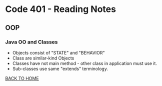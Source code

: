 # Code 401 - Reading Notes
<!-- All references used were from Code 401 reading
assignment 04 -->
## OOP
### Java OO and Classes
[comment]: <> (https://docs.oracle.com/javase/tutorial/java/concepts/)

[comment]: <> (https://docs.oracle.com/javase/tutorial/java/javaOO/classes.html)

[comment]: <> (https://www.mathsisfun.com/binary-decimal-hexadecimal.html)

- Objects consist of "STATE" and "BEHAVIOR"
- Class are similar-kind Objects
- Classes have not main method - other class in application must use it.
- Sub-classes use same "extends" terminology.

[BACK TO HOME](../README.md)
